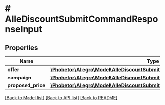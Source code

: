 # # AlleDiscountSubmitCommandResponseInput

## Properties

Name | Type | Description | Notes
------------ | ------------- | ------------- | -------------
**offer** | [**\Phobetor\Allegro\Model\AlleDiscountSubmitCommandResponseInputOffer**](AlleDiscountSubmitCommandResponseInputOffer.md) |  | [optional]
**campaign** | [**\Phobetor\Allegro\Model\AlleDiscountSubmitCommandResponseInputCampaign**](AlleDiscountSubmitCommandResponseInputCampaign.md) |  | [optional]
**proposed_price** | [**\Phobetor\Allegro\Model\AlleDiscountSubmitCommandResponseInputProposedPrice**](AlleDiscountSubmitCommandResponseInputProposedPrice.md) |  | [optional]

[[Back to Model list]](../../README.md#models) [[Back to API list]](../../README.md#endpoints) [[Back to README]](../../README.md)
